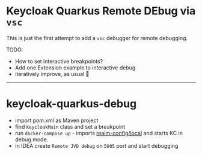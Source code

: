
# Keycloak Quarkus Remote DEbug via `vsc`

This is just the first attempt to add a `vsc` debugger for remote debugging.

TODO:
- How to set interactive breakpoints?
- Add one Extension example to interactive debug
- iteratively improve, as usual 🤞

---

# keycloak-quarkus-debug
 
* import pom.xml as Maven project
* find `KeycloakMain` class and set a breakpoint
* run `docker-compose up` - imports [realm-config/local](./realm-config/local) and starts KC in debug mode. 
* in IDEA create `Remote JVD debug` on `5005` port and start debugging
